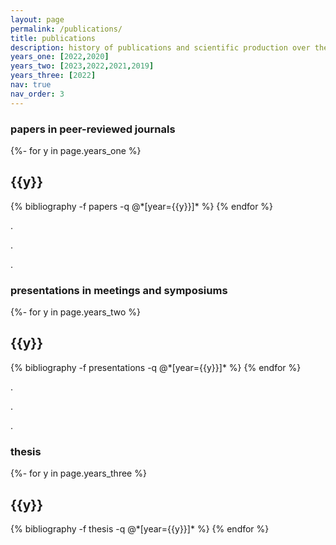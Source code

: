 ```yaml
---
layout: page
permalink: /publications/
title: publications
description: history of publications and scientific production over the years
years_one: [2022,2020]
years_two: [2023,2022,2021,2019]
years_three: [2022]
nav: true
nav_order: 3
---
```

<!-- ↓ papers in peer-reviewed journals -->
<h3 class="mt-4">papers in peer-reviewed journals</h3>
<!-- _pages/publications.md -->
<div class="publications">

{%- for y in page.years_one %}
  <h2 class="year">{{y}}</h2>
  {% bibliography -f papers -q @*[year={{y}}]* %}
{% endfor %}

</div>


.


.


.


<!-- ↓ presentations in meetings and symposiums -->
<h3 class="mt-4">presentations in meetings and symposiums</h3>
<div class="publications">

{%- for y in page.years_two %}
  <h2 class="year">{{y}}</h2>
  {% bibliography -f presentations -q @*[year={{y}}]* %}
{% endfor %}

</div>


.


.


.


<!-- ↓ thesis -->
<h3 class="mt-4">thesis</h3>
<div class="publications">

{%- for y in page.years_three %}
  <h2 class="year">{{y}}</h2>
  {% bibliography -f thesis -q @*[year={{y}}]* %}
{% endfor %}

</div>